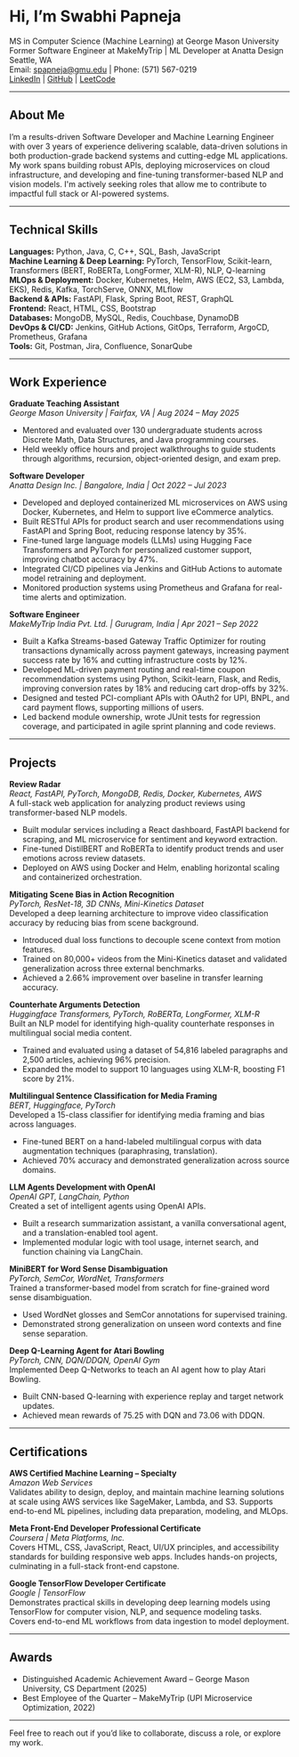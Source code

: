 # Hi, I’m Swabhi Papneja

MS in Computer Science (Machine Learning) at George Mason University  
Former Software Engineer at MakeMyTrip | ML Developer at Anatta Design  
Seattle, WA  
Email: spapneja@gmu.edu | Phone: (571) 567-0219  
[LinkedIn](https://www.linkedin.com/in/swabhi-papneja) | [GitHub](https://github.com/swabhipapneja) | [LeetCode](https://leetcode.com/swabhipapneja)

---

## About Me

I’m a results-driven Software Developer and Machine Learning Engineer with over 3 years of experience delivering scalable, data-driven solutions in both production-grade backend systems and cutting-edge ML applications. My work spans building robust APIs, deploying microservices on cloud infrastructure, and developing and fine-tuning transformer-based NLP and vision models. I'm actively seeking roles that allow me to contribute to impactful full stack or AI-powered systems.

---

## Technical Skills

**Languages:** Python, Java, C, C++, SQL, Bash, JavaScript  
**Machine Learning & Deep Learning:** PyTorch, TensorFlow, Scikit-learn, Transformers (BERT, RoBERTa, LongFormer, XLM-R), NLP, Q-learning  
**MLOps & Deployment:** Docker, Kubernetes, Helm, AWS (EC2, S3, Lambda, EKS), Redis, Kafka, TorchServe, ONNX, MLflow  
**Backend & APIs:** FastAPI, Flask, Spring Boot, REST, GraphQL  
**Frontend:** React, HTML, CSS, Bootstrap  
**Databases:** MongoDB, MySQL, Redis, Couchbase, DynamoDB  
**DevOps & CI/CD:** Jenkins, GitHub Actions, GitOps, Terraform, ArgoCD, Prometheus, Grafana  
**Tools:** Git, Postman, Jira, Confluence, SonarQube

---

## Work Experience

**Graduate Teaching Assistant**  
*George Mason University | Fairfax, VA | Aug 2024 – May 2025*  
- Mentored and evaluated over 130 undergraduate students across Discrete Math, Data Structures, and Java programming courses.  
- Held weekly office hours and project walkthroughs to guide students through algorithms, recursion, object-oriented design, and exam prep.

**Software Developer**  
*Anatta Design Inc. | Bangalore, India | Oct 2022 – Jul 2023*  
- Developed and deployed containerized ML microservices on AWS using Docker, Kubernetes, and Helm to support live eCommerce analytics.  
- Built RESTful APIs for product search and user recommendations using FastAPI and Spring Boot, reducing response latency by 35%.  
- Fine-tuned large language models (LLMs) using Hugging Face Transformers and PyTorch for personalized customer support, improving chatbot accuracy by 47%.  
- Integrated CI/CD pipelines via Jenkins and GitHub Actions to automate model retraining and deployment.  
- Monitored production systems using Prometheus and Grafana for real-time alerts and optimization.

**Software Engineer**  
*MakeMyTrip India Pvt. Ltd. | Gurugram, India | Apr 2021 – Sep 2022*  
- Built a Kafka Streams-based Gateway Traffic Optimizer for routing transactions dynamically across payment gateways, increasing payment success rate by 16% and cutting infrastructure costs by 12%.  
- Developed ML-driven payment routing and real-time coupon recommendation systems using Python, Scikit-learn, Flask, and Redis, improving conversion rates by 18% and reducing cart drop-offs by 32%.  
- Designed and tested PCI-compliant APIs with OAuth2 for UPI, BNPL, and card payment flows, supporting millions of users.  
- Led backend module ownership, wrote JUnit tests for regression coverage, and participated in agile sprint planning and code reviews.

---

## Projects

**Review Radar**  
*React, FastAPI, PyTorch, MongoDB, Redis, Docker, Kubernetes, AWS*  
A full-stack web application for analyzing product reviews using transformer-based NLP models.  
- Built modular services including a React dashboard, FastAPI backend for scraping, and ML microservice for sentiment and keyword extraction.  
- Fine-tuned DistilBERT and RoBERTa to identify product trends and user emotions across review datasets.  
- Deployed on AWS using Docker and Helm, enabling horizontal scaling and containerized orchestration.

**Mitigating Scene Bias in Action Recognition**  
*PyTorch, ResNet-18, 3D CNNs, Mini-Kinetics Dataset*  
Developed a deep learning architecture to improve video classification accuracy by reducing bias from scene background.  
- Introduced dual loss functions to decouple scene context from motion features.  
- Trained on 80,000+ videos from the Mini-Kinetics dataset and validated generalization across three external benchmarks.  
- Achieved a 2.66% improvement over baseline in transfer learning accuracy.

**Counterhate Arguments Detection**  
*Huggingface Transformers, PyTorch, RoBERTa, LongFormer, XLM-R*  
Built an NLP model for identifying high-quality counterhate responses in multilingual social media content.  
- Trained and evaluated using a dataset of 54,816 labeled paragraphs and 2,500 articles, achieving 96% precision.  
- Expanded the model to support 10 languages using XLM-R, boosting F1 score by 21%.

**Multilingual Sentence Classification for Media Framing**  
*BERT, Huggingface, PyTorch*  
Developed a 15-class classifier for identifying media framing and bias across languages.  
- Fine-tuned BERT on a hand-labeled multilingual corpus with data augmentation techniques (paraphrasing, translation).  
- Achieved 70% accuracy and demonstrated generalization across source domains.

**LLM Agents Development with OpenAI**  
*OpenAI GPT, LangChain, Python*  
Created a set of intelligent agents using OpenAI APIs.  
- Built a research summarization assistant, a vanilla conversational agent, and a translation-enabled tool agent.  
- Implemented modular logic with tool usage, internet search, and function chaining via LangChain.

**MiniBERT for Word Sense Disambiguation**  
*PyTorch, SemCor, WordNet, Transformers*  
Trained a transformer-based model from scratch for fine-grained word sense disambiguation.  
- Used WordNet glosses and SemCor annotations for supervised training.  
- Demonstrated strong generalization on unseen word contexts and fine sense separation.

**Deep Q-Learning Agent for Atari Bowling**  
*PyTorch, CNN, DQN/DDQN, OpenAI Gym*  
Implemented Deep Q-Networks to teach an AI agent how to play Atari Bowling.  
- Built CNN-based Q-learning with experience replay and target network updates.  
- Achieved mean rewards of 75.25 with DQN and 73.06 with DDQN.

---

## Certifications

**AWS Certified Machine Learning – Specialty**  
*Amazon Web Services*  
Validates ability to design, deploy, and maintain machine learning solutions at scale using AWS services like SageMaker, Lambda, and S3. Supports end-to-end ML pipelines, including data preparation, modeling, and MLOps.

**Meta Front-End Developer Professional Certificate**  
*Coursera | Meta Platforms, Inc.*  
Covers HTML, CSS, JavaScript, React, UI/UX principles, and accessibility standards for building responsive web apps. Includes hands-on projects, culminating in a full-stack front-end capstone.

**Google TensorFlow Developer Certificate**  
*Google | TensorFlow*  
Demonstrates practical skills in developing deep learning models using TensorFlow for computer vision, NLP, and sequence modeling tasks. Covers end-to-end ML workflows from data ingestion to model deployment.

---

## Awards

- Distinguished Academic Achievement Award – George Mason University, CS Department (2025)  
- Best Employee of the Quarter – MakeMyTrip (UPI Microservice Optimization, 2022)

---

Feel free to reach out if you’d like to collaborate, discuss a role, or explore my work.
